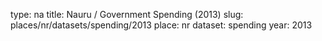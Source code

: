 type: na
title: Nauru / Government Spending (2013)
slug: places/nr/datasets/spending/2013
place: nr
dataset: spending
year: 2013

